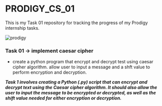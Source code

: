 # PRODIGY_CS_01
This is my Task 01 repository for tracking the progress of my Prodigy internship tasks.

![prodigy](https://encrypted-tbn0.gstatic.com/images?q=tbn:ANd9GcQ_vHYSpk4xSR9BQTLvX1Rgk5BVHhmfJxR6mg&s)

### Task 01 -> implement caesar cipher
- create a python program that encrypt and decrypt test using caesar cipher algorithm. allow user to input a message and a shft value to perform encryption and decryption.

**_Task 1 involves creating a Python (.py) script that can encrypt and decrypt text using the Caesar cipher algorithm. It should also allow the user to input the message to be encrypted or decrypted, as well as the shift value needed for either encryption or decryption._**
